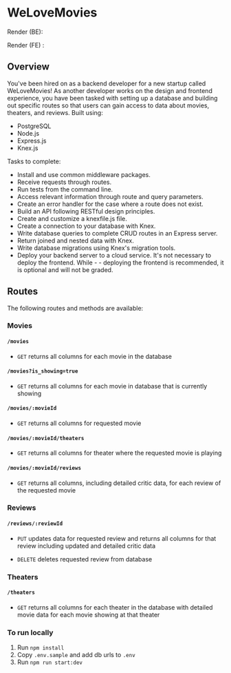 # WeLoveMovies

Render (BE):

Render (FE) :

## Overview

You've been hired on as a backend developer for a new startup called WeLoveMovies! As another developer works on the design and frontend experience, you have been tasked with setting up a database and building out specific routes so that users can gain access to data about movies, theaters, and reviews.
Built using:
  - PostgreSQL
  - Node.js
  - Express.js
  - Knex.js

Tasks to complete:

  -  Install and use common middleware packages.
  -  Receive requests through routes.
  -  Run tests from the command line.
  -  Access relevant information through route and query parameters.
  -  Create an error handler for the case where a route does not exist.
  -  Build an API following RESTful design principles.
  -  Create and customize a knexfile.js file.
  -  Create a connection to your database with Knex.
  -  Write database queries to complete CRUD routes in an Express server.
  -  Return joined and nested data with Knex.
  -  Write database migrations using Knex's migration tools.
  -  Deploy your backend server to a cloud service. It's not necessary to deploy the frontend. While   -   -  deploying the frontend is recommended, it is optional and will not be graded.

## Routes

The following routes and methods are available:

### Movies

#### `/movies`

- `GET` returns all columns for each movie in the database

#### `/movies?is_showing=true`

- `GET` returns all columns for each movie in database that is currently showing

#### `/movies/:movieId`

- `GET` returns all columns for requested movie

#### `/movies/:movieId/theaters`

- `GET` returns all columns for theater where the requested movie is playing

#### `/movies/:movieId/reviews`

- `GET` returns all columns, including detailed critic data, for each review of the requested movie

### Reviews

#### `/reviews/:reviewId`

- `PUT` updates data for requested review and returns all columns for that review including updated and detailed critic data

* `DELETE` deletes requested review from database

### Theaters

#### `/theaters`

- `GET` returns all columns for each theater in the database with detailed movie data for each movie showing at that theater

### To run locally

1. Run `npm install`
2. Copy `.env.sample` and add db urls to `.env`
3. Run `npm run start:dev`
